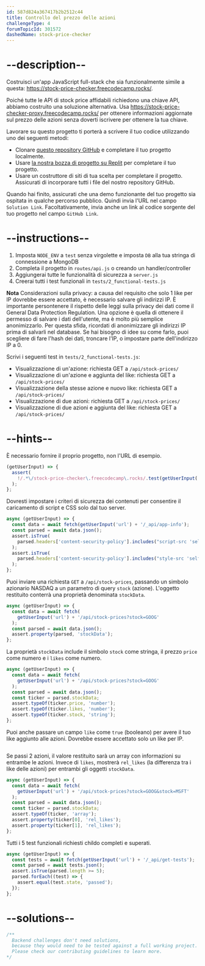 ```yaml
---
id: 587d824a367417b2b2512c44
title: Controllo del prezzo delle azioni
challengeType: 4
forumTopicId: 301572
dashedName: stock-price-checker
---
```


# --description--

Costruisci un'app JavaScript full-stack che sia funzionalmente simile a questa: <https://stock-price-checker.freecodecamp.rocks/>.

Poiché tutte le API di stock price affidabili richiedono una chiave API, abbiamo costruito una soluzione alternativa. Usa <https://stock-price-checker-proxy.freecodecamp.rocks/> per ottenere informazioni aggiornate sul prezzo delle azioni senza doverti iscrivere per ottenere la tua chiave.

Lavorare su questo progetto ti porterà a scrivere il tuo codice utilizzando uno dei seguenti metodi:

-   Clonare [questo repository GitHub](https://github.com/freeCodeCamp/boilerplate-project-stockchecker/) e completare il tuo progetto localmente.
-   Usare [la nostra bozza di progetto su Replit](https://replit.com/github/freeCodeCamp/boilerplate-project-stockchecker) per completare il tuo progetto.
-   Usare un costruttore di siti di tua scelta per completare il progetto. Assicurati di incorporare tutti i file del nostro repository GitHub.

Quando hai finito, assicurati che una demo funzionante del tuo progetto sia ospitata in qualche percorso pubblico. Quindi invia l'URL nel campo `Solution Link`. Facoltativamente, invia anche un link al codice sorgente del tuo progetto nel campo `GitHub Link`.

# --instructions--

1.  Imposta `NODE_ENV` a `test` senza virgolette e imposta `DB` alla tua stringa di connessione a MongoDB
2.  Completa il progetto in `routes/api.js` o creando un handler/controller
3.  Aggiungerai tutte le funzionalità di sicurezza a `server.js`
4.  Creerai tutti i test funzionali in `tests/2_functional-tests.js`

**Nota** Considerazioni sulla privacy: a causa del requisito che solo 1 like per IP dovrebbe essere accettato, è necessario salvare gli indirizzi IP. È importante persontenere il rispetto delle leggi sulla privacy dei dati come il General Data Protection Regulation. Una opzione è quella di ottenere il permesso di salvare i dati dell'utente, ma è molto più semplice anonimizzarlo. Per questa sfida, ricordati di anonimizzare gli indirizzi IP prima di salvarli nel database. Se hai bisogno di idee su come farlo, puoi scegliere di fare l'hash dei dati, troncare l'IP, o impostare parte dell'indirizzo IP a 0.

Scrivi i seguenti test in `tests/2_functional-tests.js`:

-   Visualizzazione di un'azione: richiesta GET a `/api/stock-prices/`
-   Visualizzazione di un'azione e aggiunta del like: richiesta GET a `/api/stock-prices/`
-   Visualizzazione della stesse azione e nuovo like: richiesta GET a `/api/stock-prices/`
-   Visualizzazione di due azioni: richiesta GET a `/api/stock-prices/`
-   Visualizzazione di due azioni e aggiunta del like: richiesta GET a `/api/stock-prices/`

# --hints--

È necessario fornire il proprio progetto, non l'URL di esempio.

```js
(getUserInput) => {
  assert(
    !/.*\/stock-price-checker\.freecodecamp\.rocks/.test(getUserInput('url'))
  );
};
```

Dovresti impostare i criteri di sicurezza dei contenuti per consentire il caricamento di script e CSS solo dal tuo server.

```js
async (getUserInput) => {
  const data = await fetch(getUserInput('url') + '/_api/app-info');
  const parsed = await data.json();
  assert.isTrue(
    parsed.headers['content-security-policy'].includes("script-src 'self'")
  );
  assert.isTrue(
    parsed.headers['content-security-policy'].includes("style-src 'self'")
  );
};
```

Puoi inviare una richiesta `GET` a `/api/stock-prices`, passando un simbolo azionario NASDAQ a un parametro di query `stock` (azione). L'oggetto restituito conterrà una proprietà denominata `stockData`.

```js
async (getUserInput) => {
  const data = await fetch(
    getUserInput('url') + '/api/stock-prices?stock=GOOG'
  );
  const parsed = await data.json();
  assert.property(parsed, 'stockData');
};
```

La proprietà `stockData` include il simbolo `stock` come stringa, il prezzo `price` come numero e i `likes` come numero.

```js
async (getUserInput) => {
  const data = await fetch(
    getUserInput('url') + '/api/stock-prices?stock=GOOG'
  );
  const parsed = await data.json();
  const ticker = parsed.stockData;
  assert.typeOf(ticker.price, 'number');
  assert.typeOf(ticker.likes, 'number');
  assert.typeOf(ticker.stock, 'string');
};
```

Puoi anche passare un campo `like` come `true` (booleano) per avere il tuo like aggiunto alle azioni. Dovrebbe essere accettato solo un like per IP.

```js

```

Se passi 2 azioni, il valore restituito sarà un array con informazioni su entrambe le azioni. Invece di `likes`, mostrerà `rel_likes` (la differenza tra i like delle azioni) per entrambi gli oggetti `stockData`.

```js
async (getUserInput) => {
  const data = await fetch(
    getUserInput('url') + '/api/stock-prices?stock=GOOG&stock=MSFT'
  );
  const parsed = await data.json();
  const ticker = parsed.stockData;
  assert.typeOf(ticker, 'array');
  assert.property(ticker[0], 'rel_likes');
  assert.property(ticker[1], 'rel_likes');
};
```

Tutti i 5 test funzionali richiesti childo completi e superati.

```js
async (getUserInput) => {
  const tests = await fetch(getUserInput('url') + '/_api/get-tests');
  const parsed = await tests.json();
  assert.isTrue(parsed.length >= 5);
  parsed.forEach((test) => {
    assert.equal(test.state, 'passed');
  });
};
```

# --solutions--

```js
/**
  Backend challenges don't need solutions, 
  because they would need to be tested against a full working project. 
  Please check our contributing guidelines to learn more.
*/
```
